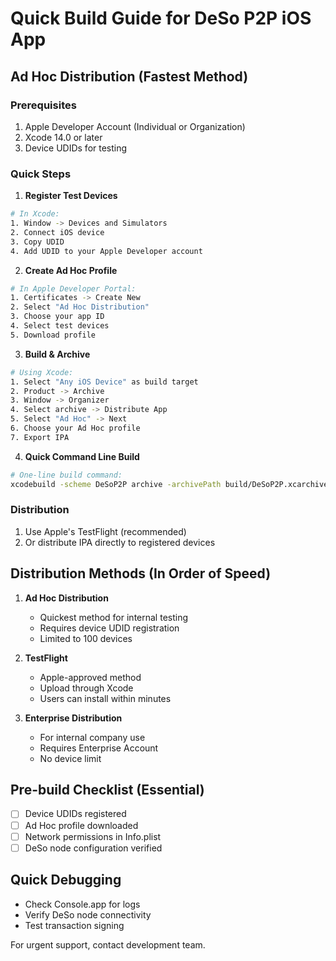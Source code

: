 # Quick Build Guide for DeSo P2P iOS App

## Ad Hoc Distribution (Fastest Method)

### Prerequisites
1. Apple Developer Account (Individual or Organization)
2. Xcode 14.0 or later
3. Device UDIDs for testing

### Quick Steps

1. **Register Test Devices**
```bash
# In Xcode:
1. Window -> Devices and Simulators
2. Connect iOS device
3. Copy UDID
4. Add UDID to your Apple Developer account
```

2. **Create Ad Hoc Profile**
```bash
# In Apple Developer Portal:
1. Certificates -> Create New
2. Select "Ad Hoc Distribution"
3. Choose your app ID
4. Select test devices
5. Download profile
```

3. **Build & Archive**
```bash
# Using Xcode:
1. Select "Any iOS Device" as build target
2. Product -> Archive
3. Window -> Organizer
4. Select archive -> Distribute App
5. Select "Ad Hoc" -> Next
6. Choose your Ad Hoc profile
7. Export IPA
```

4. **Quick Command Line Build**
```bash
# One-line build command:
xcodebuild -scheme DeSoP2P archive -archivePath build/DeSoP2P.xcarchive && xcodebuild -exportArchive -archivePath build/DeSoP2P.xcarchive -exportPath build/DeSoP2P -exportOptionsPlist exportOptions.plist
```

### Distribution
1. Use Apple's TestFlight (recommended)
2. Or distribute IPA directly to registered devices


## Distribution Methods (In Order of Speed)

1. **Ad Hoc Distribution**
   - Quickest method for internal testing
   - Requires device UDID registration
   - Limited to 100 devices

2. **TestFlight**
   - Apple-approved method
   - Upload through Xcode
   - Users can install within minutes

3. **Enterprise Distribution**
   - For internal company use
   - Requires Enterprise Account
   - No device limit


## Pre-build Checklist (Essential)
- [ ] Device UDIDs registered
- [ ] Ad Hoc profile downloaded
- [ ] Network permissions in Info.plist
- [ ] DeSo node configuration verified

## Quick Debugging
- Check Console.app for logs
- Verify DeSo node connectivity
- Test transaction signing

For urgent support, contact development team.